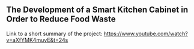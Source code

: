 ## The Development of a Smart Kitchen Cabinet in Order to Reduce Food Waste

Link to a short summary of the project: https://www.youtube.com/watch?v=aXfYMK4muvE&t=24s
